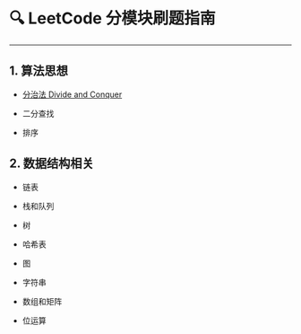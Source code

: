 # 🔍 LeetCode 分模块刷题指南

---

## 1. 算法思想

- [分治法 Divide and Conquer](计算机基础/算法/LeetCode/分治法.md)

- 二分查找

- 排序

## 2. 数据结构相关

- 链表

- 栈和队列

- 树

- 哈希表

- 图

- 字符串

- 数组和矩阵

- 位运算

